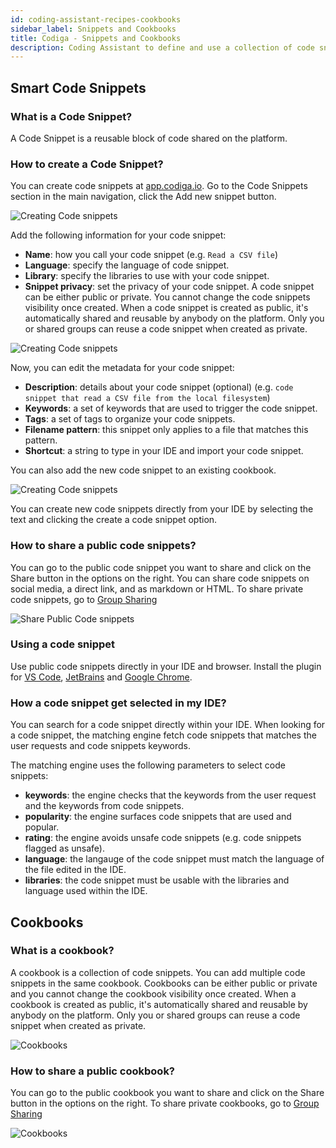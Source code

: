 ```yaml
---
id: coding-assistant-recipes-cookbooks
sidebar_label: Snippets and Cookbooks
title: Codiga - Snippets and Cookbooks
description: Coding Assistant to define and use a collection of code snippets for your IDE. Work for 15+ languages.
---
```


## Smart Code Snippets

### What is a Code Snippet?

A Code Snippet is a reusable block of code shared on the platform.

### How to create a Code Snippet?

You can create code snippets at [app.codiga.io](https://app.codiga.io). Go to the Code Snippets section in the main navigation, click the Add new snippet button.

![Creating Code snippets](/img/coding-assistant/add-new-snippet-02.png)

Add the following information for your code snippet:

- **Name**: how you call your code snippet (e.g. `Read a CSV file`)
- **Language**: specify the language of code snippet.
- **Library**: specify the libraries to use with your code snippet.
- **Snippet privacy**: set the privacy of your code snippet. A code snippet can be either public or private. You cannot change the code snippets visibility once created. When a code snippet is created as public, it's automatically shared and reusable by anybody on the platform. Only you or shared groups can reuse a code snippet when created as private.


![Creating Code snippets](/img/coding-assistant/add-new-snippet-01.png)

 Now, you can edit the metadata for your code snippet:

- **Description**: details about your code snippet (optional) (e.g. `code snippet that read a CSV file from the local filesystem`)
- **Keywords**: a set of keywords that are used to trigger the code snippet.
- **Tags**: a set of tags to organize your code snippets.
- **Filename pattern**: this snippet only applies to a file that matches this pattern. 
- **Shortcut**: a string to type in your IDE and import your code snippet.

You can also add the new code snippet to an existing cookbook.

![Creating Code snippets](/img/coding-assistant/add-new-snippet-03.png)

You can create new code snippets directly from your IDE by selecting the text and clicking the create a code snippet option.

### How to share a public code snippets?

You can go to the public code snippet you want to share and click on the Share button in the options on the right. You can share code snippets on social media, a direct link, and as markdown or HTML. To share private code snippets, go to [Group Sharing](./share-recipes-groups.md)

![Share Public Code snippets](/img/coding-assistant/share-snippet-01.png)

### Using a code snippet

Use public code snippets directly in your IDE and browser. Install the plugin for [VS Code](./coding-assistant-vscode.md), [JetBrains](./jetbrains.md) and [Google Chrome](./chrome.md).


### How a code snippet get selected in my IDE?

You can search for a code snippet directly within your IDE. When looking for a code snippet, the matching engine
fetch code snippets that matches the user requests and code snippets keywords.

The matching engine uses the following parameters to select code snippets:

- **keywords**: the engine checks that the keywords from the user request and the keywords from code snippets.
- **popularity**: the engine surfaces code snippets that are used and popular.
- **rating**: the engine avoids unsafe code snippets (e.g. code snippets flagged as unsafe).
- **language**: the langauge of the code snippet must match the language of the file edited in the IDE.
- **libraries**: the code snippet must be usable with the libraries and language used within the IDE.

## Cookbooks

### What is a cookbook?

A cookbook is a collection of code snippets. You can add multiple code snippets in the same cookbook. Cookbooks can be either public or private and you cannot change the cookbook visibility once created. When a cookbook is created as public, it's automatically shared and reusable by anybody on the platform. Only you or shared groups can reuse a code snippet when created as private.

![Cookbooks](/img/coding-assistant/cookbook-01.png)

### How to share a public cookbook?

You can go to the public cookbook you want to share and click on the Share button in the options on the right. To share private cookbooks, go to [Group Sharing](./share-recipes-groups.md)

![Cookbooks](/img/coding-assistant/cookbook-02.png)